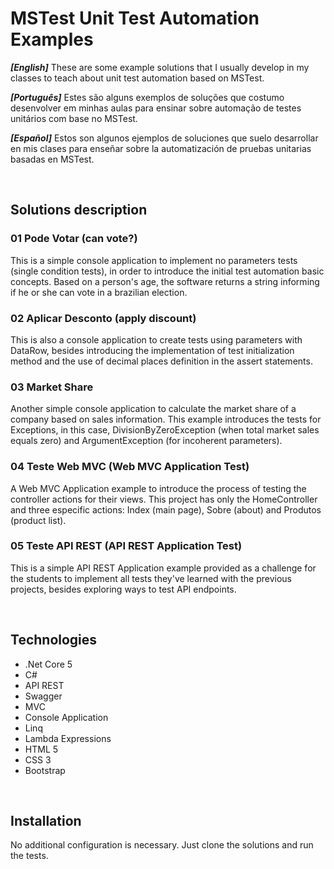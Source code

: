 # MSTest Unit Test Automation Examples

_**[English]**_ These are some example solutions that I usually develop in my classes to teach about unit test automation based on MSTest.

_**[Português]**_ Estes são alguns exemplos de soluções que costumo desenvolver em minhas aulas para ensinar sobre automação de testes unitários com base no MSTest. 

_**[Español]**_ Estos son algunos ejemplos de soluciones que suelo desarrollar en mis clases para enseñar sobre la automatización de pruebas unitarias basadas en MSTest.

<br />

## Solutions description

### 01 Pode Votar (can vote?)

This is a simple console application to implement no parameters tests (single condition tests), in order to introduce the initial test automation basic concepts. Based on a person's age, the software returns a string informing if he or she can vote in a brazilian election.

### 02 Aplicar Desconto (apply discount)

This is also a console application to create tests using parameters with DataRow, besides introducing the implementation of test initialization method and the use of decimal places definition in the assert statements.

### 03 Market Share

Another simple console application to calculate the market share of a company based on sales information. This example introduces the tests for Exceptions, in this case, DivisionByZeroException (when total market sales equals zero) and ArgumentException (for incoherent parameters).

### 04 Teste Web MVC (Web MVC Application Test)

A Web MVC Application example to introduce the process of testing the controller actions for their views. This project has only the HomeController and three especific actions: Index (main page), Sobre (about) and Produtos (product list).

### 05 Teste API REST (API REST Application Test)

This is a simple API REST Application example provided as a challenge for the students to implement all tests they've learned with the previous projects, besides exploring ways to test API endpoints.

<br />

## Technologies 

- .Net Core 5
- C#
- API REST
- Swagger
- MVC
- Console Application
- Linq
- Lambda Expressions
- HTML 5
- CSS 3
- Bootstrap

<br />

## Installation

No additional configuration is necessary. Just clone the solutions and run the tests.

    
